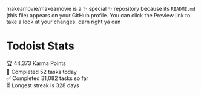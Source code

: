 makeamovie/makeamovie is a ✨ special ✨ repository because its `README.md` (this file) appears on your GitHub profile.
You can click the Preview link to take a look at your changes. darn right ya can

# Todoist Stats

<!-- TODO-IST:START -->
🏆  44,373 Karma Points           
🌸  Completed 52 tasks today           
✅  Completed 31,082 tasks so far           
⏳  Longest streak is 328 days
<!-- TODO-IST:END -->